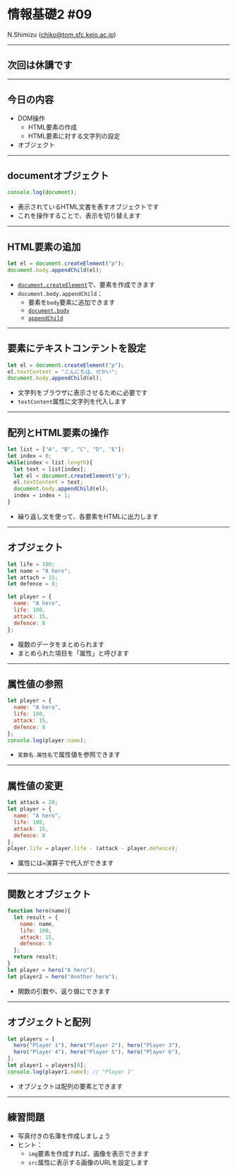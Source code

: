 # 情報基礎2 #09

N.Shimizu (chiko@tom.sfc.keio.ac.jp)

---

## 次回は休講です

---

## 今日の内容

* DOM操作
  * HTML要素の作成
  * HTML要素に対する文字列の設定
* オブジェクト

---

## documentオブジェクト

~~~javascript
console.log(document);
~~~

* 表示されているHTML文書を表すオブジェクトです
* これを操作することで、表示を切り替えます

---

## HTML要素の追加

~~~javascript
let el = document.createElement("p");
document.body.appendChild(el);
~~~

* [`document.createElement`](https://developer.mozilla.org/ja/docs/Web/API/Document/createElement)で、要素を作成できます
* `document.body.appendChild`：
  * 要素を`body`要素に追加できます
  * [`document.body`](https://developer.mozilla.org/ja/docs/Web/API/Document/body)
  * [`appendChild`](https://developer.mozilla.org/ja/docs/Web/API/Node/appendChild)

---

## 要素にテキストコンテントを設定

~~~javascript
let el = document.createElement("p");
el.textContent = "こんにちは、せかい";
document.body.appendChild(el);
~~~

* 文字列をブラウザに表示させるために必要です
* `textContent`属性に文字列を代入します

---

## 配列とHTML要素の操作

~~~javascript
let list = ["A", "B", "C", "D", "E"];
let index = 0;
while(index < list.length){
  let text = list[index];
  let el = document.createElement("p");
  el.textContent = text;
  document.body.appendChild(el);
  index = index + 1;
}
~~~

* 繰り返し文を使って、各要素をHTMLに出力します

---

## オブジェクト

~~~javascript
let life = 100;
let name = "A hero";
let attach = 15;
let defence = 8;

let player = {
  name: "A hero",
  life: 100,
  attack: 15,
  defence: 8
};
~~~

* 複数のデータをまとめられます
* まとめられた項目を「属性」と呼びます

---

## 属性値の参照

~~~javascript
let player = {
  name: "A hero",
  life: 100,
  attack: 15,
  defence: 8
};
console.log(player.name);
~~~

* `変数名.属性名`で属性値を参照できます

---

## 属性値の変更

~~~javascript
let attack = 20;
let player = {
  name: "A hero",
  life: 100,
  attack: 15,
  defence: 8
};
player.life = player.life - (attack - player.defence);
~~~

* 属性には`=`演算子で代入ができます

---

## 関数とオブジェクト

~~~javascript
function hero(name){
  let result = {
    name: name,
    life: 100,
    attack: 15,
    defence: 8
  };
  return result;
}
let player = hero("A hero");
let player2 = hero("Another hero");
~~~

* 関数の引数や、返り値にできます

---

## オブジェクトと配列

~~~javascript
let players = [
  hero("Player 1"), hero("Player 2"), hero("Player 3"), 
  hero("Player 4"), hero("Player 5"), hero("Player 6"), 
];
let player1 = players[0];
console.log(player1.name); // "Player 1"
~~~

* オブジェクトは配列の要素とできます

---

## 練習問題

* 写真付きの名簿を作成しましょう
* ヒント：
  * `img`要素を作成すれば、画像を表示できます
  * `src`属性に表示する画像のURLを設定します